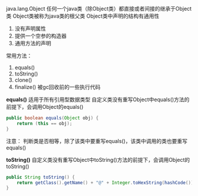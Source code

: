 java.lang.Object
任何一个java类（除Object类）都直接或者间接的继承于Object类
Object类被称为java类的根父类
Object类中声明的结构有通用性
1. 没有声明属性
2. 提供一个空参的构造器
3. 通用方法的声明

常用方法：
1. equals()
2. toString()
3. clone()
4. finalize() 被gc回收前的一些执行代码

**equals()**
适用于所有引用型数据类型
自定义类没有重写Object中equals()方法的前提下，会调用Object的equals()
```java
public boolean equals(Object obj) {  
    return (this == obj);  
}
```
注意：
	判断类是否相等，除了该类中要重写equals()，该类中调用的类也要重写equals()

**toString()**
自定义类没有重写Object中toString()方法的前提下，会调用Object的toString()
```java
public String toString() {  
    return getClass().getName() + "@" + Integer.toHexString(hashCode());  
}
```